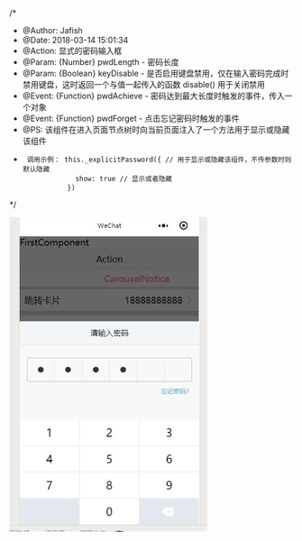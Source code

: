/*
 * @Author: Jafish 
 * @Date: 2018-03-14 15:01:34
 * @Action: 显式的密码输入框
 * @Param: {Number} pwdLength - 密码长度
 * @Param: {Boolean} keyDisable - 是否启用键盘禁用，仅在输入密码完成时禁用键盘，这时返回一个与值一起传入的函数 disable() 用于关闭禁用
 * @Event: {Function} pwdAchieve - 密码达到最大长度时触发的事件，传入一个对象
 * @Event: {Function} pwdForget - 点击忘记密码时触发的事件
 * @PS: 该组件在进入页面节点树时向当前页面注入了一个方法用于显示或隐藏该组件
 *      调用示例： this._explicitPassword({ // 用于显示或隐藏该组件，不传参数时则默认隐藏
                    show: true // 显示或者隐藏
                  })
 */


 ![显式的密码输入框](https://raw.githubusercontent.com/a526800921/wx-mp-components/master/github_image/ExplicitPassword.jpg)
